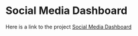 #  Social Media Dashboard

Here is a link to the project [Social Media Dashboard](https://ranveer251.github.io/Social-media-dashboard-/)
